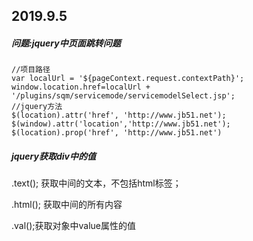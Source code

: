 ## 2019.9.5

##### 问题:jquery中页面跳转问题

``` jquery
//项目路径
var localUrl = '${pageContext.request.contextPath}';
window.location.href=localUrl + '/plugins/sqm/servicemode/servicemodelSelect.jsp';
//jquery方法
$(location).attr('href', 'http://www.jb51.net');
$(window).attr('location','http://www.jb51.net');
$(location).prop('href', 'http://www.jb51.net')
```

##### jquery获取div中的值

.text(); 获取中间的文本，不包括html标签；

.html(); 获取中间的所有内容

.val();获取对象中value属性的值